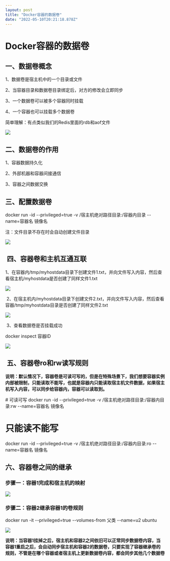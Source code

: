 ```yaml
---
layout: post
title: "Docker容器的数据卷"
date: "2022-05-10T20:21:18.878Z"
---
```

Docker容器的数据卷
============

一、数据卷概念
-------

1、数据卷是宿主机中的一个目录或文件

2、当容器目录和数据卷目录绑定后，对方的修改会立即同步

3、一个数据卷可以被多个容器同时挂载

4、一个容器也可以挂载多个数据卷

简单理解：有点类似我们的Redis里面的rdb和aof文件

![](https://img2022.cnblogs.com/blog/520237/202205/520237-20220501215856200-1272530837.png)

二、数据卷的作用
--------

1、容器数据持久化

2、外部机器和容器间接通信

3、容器之间数据交换

三、配置数据卷
-------

docker run -id --privileged=true -v /宿主机绝对路径目录:/容器内目录 --name=容器名 镜像名  
  
注：文件目录不存在时会自动创建文件目录  
  

![](https://img2022.cnblogs.com/blog/520237/202205/520237-20220509233934084-497151977.png)

 四、容器卷和主机互通互联
-------------

1、在容器内/tmp/myhostdata目录下创建文件1.txt，并向文件写入内容，然后查看宿主机/myhostdata是否创建了同样文件1.txt

![](https://img2022.cnblogs.com/blog/520237/202205/520237-20220509234746227-1419726874.png)

 2、在宿主机内/myhostdata目录下创建文件2.txt，并向文件写入内容，然后查看容器/tmp/myhostdata目录是否创建了同样文件2.txt

![](https://img2022.cnblogs.com/blog/520237/202205/520237-20220509235258866-757145629.png)

 3、查看数据卷是否挂载成功

docker inspect 容器ID

![](https://img2022.cnblogs.com/blog/520237/202205/520237-20220509235817247-1593721117.png)

 五、容器卷ro和rw读写规则
---------------

**说明：默认情况下，容器卷是可读可写的，但是在特殊场景下，我们想要容器实例内部被限制，只能读取不能写，也就是容器内只能读取宿主机文件数据，如果宿主机写入内容，可以同步给容器内，容器可以读取到。**

\# 可读可写
docker run \-id --privileged=true -v /宿主机绝对路径目录:/容器内目录:rw --name=容器名 镜像名

# 只能读不能写
docker run \-id --privileged=true -v /宿主机绝对路径目录:/容器内目录:ro --name=容器名 镜像名

六、容器卷之间的继承
----------

### 步骤一：容器1完成和宿主机的映射

![](https://img2022.cnblogs.com/blog/520237/202205/520237-20220510225920487-572320029.png)

### 步骤二：容器2继承容器1的卷规则

docker run -it --privileged=true --volumes-from 父类  --name=u2 ubuntu

![](https://img2022.cnblogs.com/blog/520237/202205/520237-20220510231316072-1548060162.png)

**说明：当容器1挂掉之后，宿主机和容器2之间依旧可以正常同步数据卷内容，当容器1重启之后，会自动同步宿主机和容器2的数据卷，只要实现了容器继承卷的规则，不管是在哪个容器或者宿主机上更新数据卷内容，都会同步其他几个数据卷**